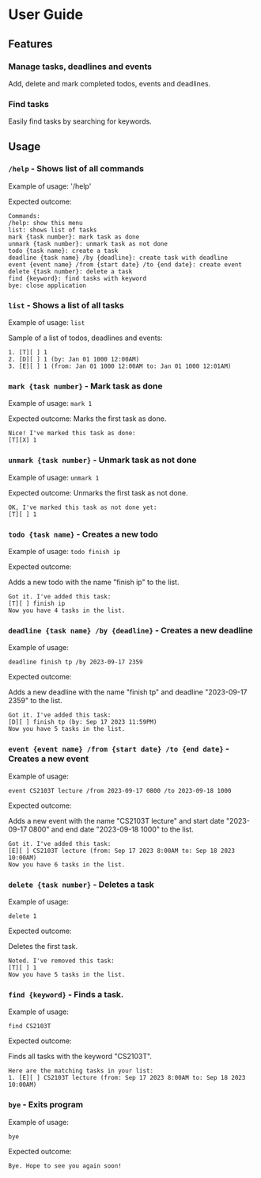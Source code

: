 # User Guide

## Features

### Manage tasks, deadlines and events

Add, delete and mark completed todos, events and deadlines.

### Find tasks

Easily find tasks by searching for keywords.

## Usage

### `/help` - Shows list of all commands

Example of usage: '/help'

Expected outcome:
```
Commands:
/help: show this menu
list: shows list of tasks
mark {task number}: mark task as done
unmark {task number}: unmark task as not done
todo {task name}: create a task
deadline {task name} /by {deadline}: create task with deadline
event {event name} /from {start date} /to {end date}: create event
delete {task number}: delete a task
find {keyword}: find tasks with keyword
bye: close application
```

### `list` - Shows a list of all tasks

Example of usage: `list`

Sample of a list of todos, deadlines and events:
```
1. [T][ ] 1
2. [D][ ] 1 (by: Jan 01 1000 12:00AM)
3. [E][ ] 1 (from: Jan 01 1000 12:00AM to: Jan 01 1000 12:01AM)
```

### `mark {task number}` - Mark task as done

Example of usage: `mark 1`

Expected outcome:
Marks the first task as done.

```
Nice! I've marked this task as done:
[T][X] 1
```

### `unmark {task number}` - Unmark task as not done

Example of usage: `unmark 1`

Expected outcome:
Unmarks the first task as not done.

```
OK, I've marked this task as not done yet:
[T][ ] 1
```


### `todo {task name}` - Creates a new todo

Example of usage: `todo finish ip`

Expected outcome:

Adds a new todo with the name "finish ip" to the list.

```
Got it. I've added this task:
[T][ ] finish ip
Now you have 4 tasks in the list.
```


### `deadline {task name} /by {deadline}` - Creates a new deadline

Example of usage:

`deadline finish tp /by 2023-09-17 2359`

Expected outcome:

Adds a new deadline with the name "finish tp" and deadline "2023-09-17 2359" to the list.

```
Got it. I've added this task:
[D][ ] finish tp (by: Sep 17 2023 11:59PM)
Now you have 5 tasks in the list.
```

### `event {event name} /from {start date} /to {end date}` - Creates a new event

Example of usage:

`event CS2103T lecture /from 2023-09-17 0800 /to 2023-09-18 1000`

Expected outcome:

Adds a new event with the name "CS2103T lecture" and start date "2023-09-17 0800"
and end date "2023-09-18 1000" to the list.

```
Got it. I've added this task:
[E][ ] CS2103T lecture (from: Sep 17 2023 8:00AM to: Sep 18 2023 10:00AM)
Now you have 6 tasks in the list.
```

### `delete {task number}` - Deletes a task

Example of usage:

`delete 1`

Expected outcome:

Deletes the first task.

```
Noted. I've removed this task:
[T][ ] 1
Now you have 5 tasks in the list.
```

### `find {keyword}` - Finds a task.

Example of usage:

`find CS2103T`

Expected outcome:

Finds all tasks with the keyword "CS2103T".

```
Here are the matching tasks in your list:
1. [E][ ] CS2103T lecture (from: Sep 17 2023 8:00AM to: Sep 18 2023 10:00AM)
```

### `bye` - Exits program

Example of usage:

`bye`

Expected outcome:

```
Bye. Hope to see you again soon!
```